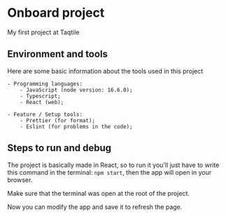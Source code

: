 # Onboard project

My first project at Taqtile

## Environment and tools
Here are some basic information about the tools used in this project

    - Programming languages:
        - JavaScript (node version: 16.6.0);
        - Typescript; 
        - React (web);

    - Feature / Setup tools:
        - Prettier (for format);
        - Eslint (for problems in the code);

## Steps to run and debug

The project is basically made in React, so to run it you'll just have to write this command in the terminal: `npm start`, then the app will open in your browser.
    
Make sure that the terminal was open at the root of the project. 

Now you can modify the app and save it to refresh the page.
